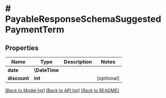 # # PayableResponseSchemaSuggestedPaymentTerm

## Properties

Name | Type | Description | Notes
------------ | ------------- | ------------- | -------------
**date** | **\DateTime** |  |
**discount** | **int** |  | [optional]

[[Back to Model list]](../../README.md#models) [[Back to API list]](../../README.md#endpoints) [[Back to README]](../../README.md)
